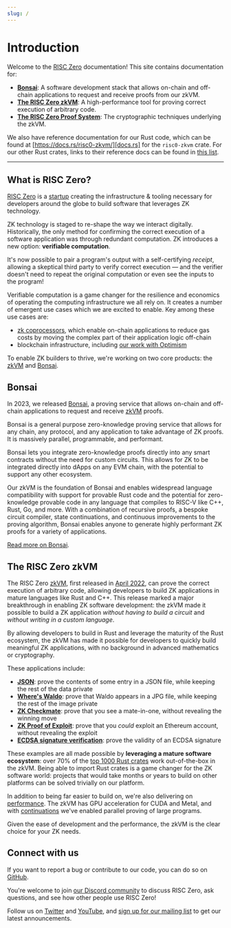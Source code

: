```yaml
---
slug: /
---
```


# Introduction

Welcome to the [RISC Zero] documentation! This site contains documentation for:

- **[Bonsai]**:
  A software development stack that allows on-chain and off-chain applications to request and receive proofs from our zkVM.
- **[The RISC Zero zkVM]**:
  A high-performance tool for proving correct execution of arbitrary code.
- **[The RISC Zero Proof System]**:
  The cryptographic techniques underlying the zkVM.

We also have reference documentation for our Rust code, which can be found at [https://docs.rs/risc0-zkvm/][docs.rs] for the `risc0-zkvm` crate. For our other Rust crates, links to their reference docs can be found in [this list](https://github.com/risc0/risc0#rust-libraries).

---

## What is RISC Zero?

[RISC Zero] is a [startup] creating the infrastructure & tooling necessary for developers around the globe to build software that leverages ZK technology.

ZK technology is staged to re-shape the way we interact digitally.
Historically, the only method for confirming the correct execution of a software application was through redundant computation.
ZK introduces a new option: **verifiable computation**.

It's now possible to pair a program's output with a self-certifying _receipt_, allowing a skeptical third party to verify correct execution — and the verifier doesn't need to repeat the original computation or even see the inputs to the program!

Verifiable computation is a game changer for the resilience and economics of operating the computing infrastructure we all rely on. It creates a number of emergent use cases which we are excited to enable.
Key among these use cases are:

- [zk coprocessors], which enable on-chain applications to reduce gas costs by moving the complex part of their application logic off-chain
- blockchain infrastructure, including [our work with Optimism]

To enable ZK builders to thrive, we're working on two core products: the [zkVM] and [Bonsai].

## Bonsai

In 2023, we released [Bonsai], a proving service that allows on-chain and off-chain applications to request and receive [zkVM] proofs.

Bonsai is a general purpose zero-knowledge proving service that allows for any chain, any protocol, and any application to take advantage of ZK proofs. It is massively parallel, programmable, and performant.

Bonsai lets you integrate zero-knowledge proofs directly into any smart contracts without the need for custom circuits. This allows for ZK to be integrated directly into dApps on any EVM chain, with the potential to support any other ecosystem.

Our zkVM is the foundation of Bonsai and enables widespread language compatibility with support for provable Rust code and the potential for zero-knowledge provable code in any language that compiles to RISC-V like C++, Rust, Go, and more. With a combination of recursive proofs, a bespoke circuit compiler, state continuations, and continuous improvements to the proving algorithm, Bonsai enables anyone to generate highly performant ZK proofs for a variety of applications.

[Read more on Bonsai](./bonsai/bonsai-overview.md).

## The RISC Zero zkVM

The RISC Zero [zkVM], first released in [April 2022], can prove the correct execution of arbitrary code, allowing developers to build ZK applications in mature languages like Rust and C++.
This release marked a major breakthrough in enabling ZK software development: the zkVM made it possible to build a ZK application _without having to build a circuit_ and _without writing in a custom language_.

By allowing developers to build in Rust and leverage the maturity of the Rust ecosystem, the zkVM has made it possible for developers to quickly build meaningful ZK applications, with no background in advanced mathematics or cryptography.

These applications include:

- **[JSON]**: prove the contents of some entry in a JSON file, while keeping the rest of the data private
- **[Where's Waldo]**: prove that Waldo appears in a JPG file, while keeping the rest of the image private
- **[ZK Checkmate]**: prove that you see a mate-in-one, without revealing the winning move
- **[ZK Proof of Exploit]**: prove that you _could_ exploit an Ethereum account, without revealing the exploit
- **[ECDSA signature verification]**: prove the validity of an ECDSA signature

These examples are all made possible by **leveraging a mature software ecosystem**: over 70% of the [top 1000 Rust crates] work out-of-the-box in the zkVM.
Being able to import Rust crates is a game changer for the ZK software world: projects that would take months or years to build on other platforms can be solved trivially on our platform.

In addition to being far easier to build on, we're also delivering on [performance].
The zkVM has GPU acceleration for CUDA and Metal, and with [continuations] we've enabled parallel proving of large programs.

Given the ease of development and the performance, the zkVM is the clear choice for your ZK needs.

## Connect with us

If you want to report a bug or contribute to our code, you can do so on [GitHub](https://github.com/risc0/risc0).

You're welcome to join [our Discord community](https://discord.gg/risczero) to discuss RISC Zero, ask questions, and see how other people use RISC Zero!

Follow us on [Twitter](https://twitter.com/risczero) and [YouTube](https://www.youtube.com/@risczero), and [sign up for our mailing list](https://fmree464va4.typeform.com/to/X3KJB85v) to get our latest announcements.

[April 2022]: https://www.risczero.com/news/announce
[Bonsai]: bonsai/bonsai-overview.md
[continuations]: https://risczero.com/news/continuations
[docs.rs]: https://docs.rs/risc0-zkvm/0.18/
[ECDSA signature verification]: https://github.com/risc0/risc0/tree/release-0.18/examples/ecdsa
[JSON]: https://github.com/risc0/risc0/tree/release-0.18/examples/json
[our work with Optimism]: https://www.theblock.co/post/240929/optimism-zk-proof-proposals
[performance]: https://dev.risczero.com/zkvm/benchmarks
[RISC Zero]: https://risczero.com
[startup]: https://risczero.com/news/series-a
[The RISC Zero Proof System]: /proof-system
[The RISC Zero zkVM]: zkvm/zkvm-overview.md
[top 1000 Rust crates]: https://reports.risczero.com/crates-validation
[Where's Waldo]: https://risczero.com/news/waldo
[ZK Checkmate]: https://github.com/risc0/risc0/tree/release-0.18/examples/chess
[zk coprocessors]: https://www.risczero.com/blog/a-guide-to-zk-coprocessors-for-scalability
[ZK Proof of Exploit]: https://risczero.com/news/zkpoex
[zkVM]: ./zkvm/
